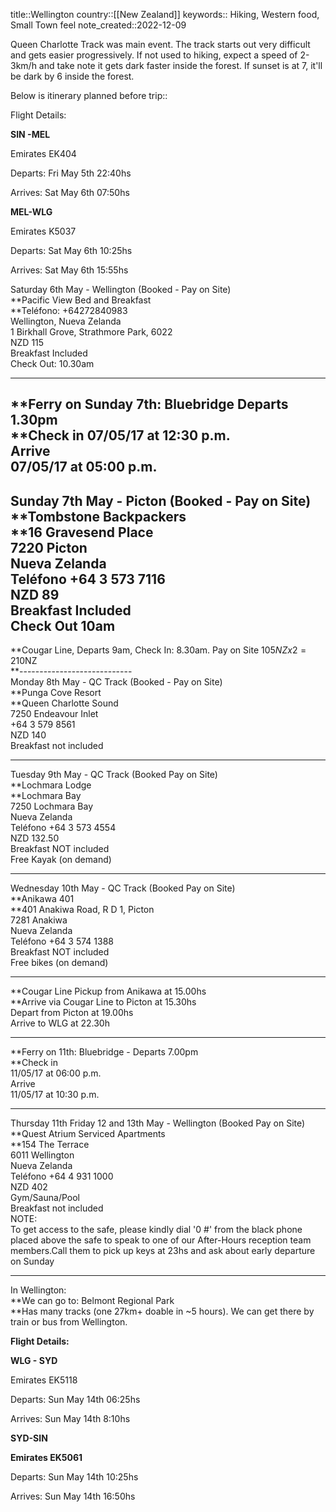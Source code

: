 title::Wellington
country::[[New Zealand]]
keywords:: Hiking, Western food, Small Town feel
note_created::2022-12-09

Queen Charlotte Track was main event. The track starts out very difficult and gets easier progressively. If not used to hiking, expect a speed of 2-3km/h and take note it gets dark faster inside the forest. If sunset is at 7, it'll be dark by 6 inside the forest.

Below is itinerary planned before trip::

Flight Details:

**SIN -MEL**

Emirates EK404 

​Departs: Fri May 5th 22:40hs

Arrives: Sat May 6th 07:50hs

  

**MEL-WLG**

Emirates K5037

Departs: Sat May 6th 10:25hs

Arrives: ​Sat May 6th 15:55hs

  

  

Saturday 6th May - Wellington (Booked - Pay on Site)  
**Pacific View Bed and Breakfast  
**Teléfono: +64272840983  
Wellington, Nueva Zelanda  
1 Birkhall Grove, Strathmore Park, 6022  
NZD 115  
Breakfast Included  
Check Out: 10.30am  
  
---------------------------------  
**Ferry on Sunday 7th: Bluebridge Departs 1.30pm  
**Check in 07/05/17 at 12:30 p.m.  
Arrive  
07/05/17 at 05:00 p.m.  
----------------------------------  
Sunday 7th May - Picton (Booked - Pay on Site)  
**Tombstone Backpackers  
**16 Gravesend Place  
7220 Picton  
Nueva Zelanda  
Teléfono +64 3 573 7116  
NZD 89  
Breakfast Included  
Check Out 10am  
-------------------------------  
**Cougar Line, Departs 9am, Check In: 8.30am. Pay on Site 105$NZ x2 = 210$NZ  
**----------------------------  
Monday 8th May - QC Track (Booked - Pay on Site)  
**Punga Cove Resort  
**Queen Charlotte Sound  
7250 Endeavour Inlet  
+64 3 579 8561  
NZD 140  
Breakfast not included  
  
-------------------------------  
Tuesday 9th May - QC Track (Booked Pay on Site)  
**Lochmara Lodge  
**Lochmara Bay  
7250 Lochmara Bay  
Nueva Zelanda  
Teléfono +64 3 573 4554  
NZD 132.50  
Breakfast NOT included  
Free Kayak (on demand)  
  
-------------------------------  
Wednesday 10th May - QC Track (Booked Pay on Site)  
**Anikawa 401  
**401 Anakiwa Road, R D 1, Picton  
7281 Anakiwa  
Nueva Zelanda  
Teléfono +64 3 574 1388  
Breakfast NOT included  
Free bikes (on demand)  
  
----  
**Cougar Line Pickup from Anikawa at 15.00hs  
**Arrive via Cougar Line to Picton at 15.30hs  
Depart from Picton at 19.00hs  
Arrive to WLG at 22.30h  
  
-----------------------------  
**Ferry on 11th: Bluebridge - Departs 7.00pm  
**Check in  
11/05/17 at 06:00 p.m.  
Arrive  
11/05/17 at 10:30 p.m.  
  
-------------------------------  
  
Thursday 11th Friday 12 and 13th May - Wellington (Booked Pay on Site)  
**Quest Atrium Serviced Apartments  
**154 The Terrace  
6011 Wellington  
Nueva Zelanda  
Teléfono +64 4 931 1000  
NZD 402  
Gym/Sauna/Pool  
Breakfast not included  
NOTE:  
To get access to the safe, please kindly dial '0 #' from the black phone placed above the safe to speak to one of our After-Hours reception team members.Call them to pick up keys at 23hs and ask about early departure on Sunday  
  
---  
In Wellington:  
**We can go to: Belmont Regional Park  
**Has many tracks (one 27km+ doable in ~5 hours). We can get there by train or bus from Wellington.  

  

  

**​Flight Details:**

**WLG - SYD**

Emirates EK5118 ​

​Departs: Sun May 14th 06:25hs

Arrives: Sun May 14th 8:10hs

  

**SYD-SIN**

**Emirates EK5061**

Departs: Sun May 14th 10:25hs

Arrives: Sun May 14th 16:50hs​